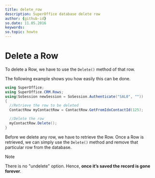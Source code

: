 ```yaml
---
title: delete_row
description: SuperOffice database delete row
author: {github-id}
so.date: 11.05.2016
keywords:
so.topic: howto
---
```


# Delete a Row

To delete a Row, we have to use the `Delete()` method of that row.

The following example shows you how easily this can be done.

```csharp
using SuperOffice;
using SuperOffice.CRM.Rows;
using(SoSession newSession = SoSession.Authenticate("SAL0", ""))
{
  //Retrieve the row to be deleted
  ContactRow myContactRow = ContactRow.GetFromIdxContactId(125);

  //Delete the row
  myContactRow.Delete();
}
```

Before we delete any row, we have to retrieve the Row. Once a Row is retrieved, we can simply use the `Delete()` method and remove that particular row from the database.

> [!NOTE]
> There is no "undelete" option. Hence, **once it’s saved the record is gone forever**.
